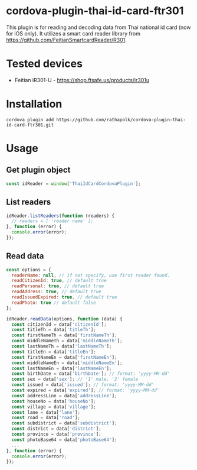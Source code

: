 # cordova-plugin-thai-id-card-ftr301
This plugin is for reading and decoding data from Thai national id card (now for iOS only). It utilizes a smart card reader library from https://github.com/FeitianSmartcardReader/R301. 

# Tested devices
* Feitian iR301-U - https://shop.ftsafe.us/products/ir301u

# Installation
```
cordova plugin add https://github.com/rathapolk/cordova-plugin-thai-id-card-ftr301.git
```
# Usage
## Get plugin object
```javascript
const idReader = window['ThaiIdCardCordovaPlugin'];
```

## List readers
```javascript
idReader.listReaders(function (readers) {
  // readers = [ 'reader name' ];
}, function (error) {
  console.error(error);
});
```

## Read data
```javascript
const options = {
  readerName: null, // if not specify, use first reader found.
  readCitizenId: true, // default true
  readPersonal: true, // default true
  readAddress: true, // default true
  readIssuedExpired: true, // default true
  readPhoto: true // default false
};

idReader.readData(options, function (data) {
  const citizenId = data['citizenId'];
  const titleTh = data['titleTh'];
  const firstNameTh = data['firstNameTh'];
  const middleNameTh = data['middleNameTh'];
  const lastNameTh = data['lastNameTh'];
  const titleEn = data['titleEn'];
  const firstNameEn = data['firstNameEn'];
  const middleNameEn = data['middleNameEn'];
  const lastNameEn = data['lastNameEn'];
  const birthDate = data['birthDate']; // format: 'yyyy-MM-dd'
  const sex = data['sex']; // '1' male, '2' female
  const issued = data['issued']; // format: 'yyyy-MM-dd'
  const expired = data['expired']; // format: 'yyyy-MM-dd'
  const addressLine = data['addressLine'];
  const houseNo = data['houseNo'];
  const village = data['village'];
  const lane = data['lane'];
  const road = data['road'];
  const subdistrict = data['subdistrict'];
  const district = data['district'];
  const province = data['province'];
  const photoBase64 = data['photoBase64'];
  ...
}, function (error) {
  console.error(error);
});
```
